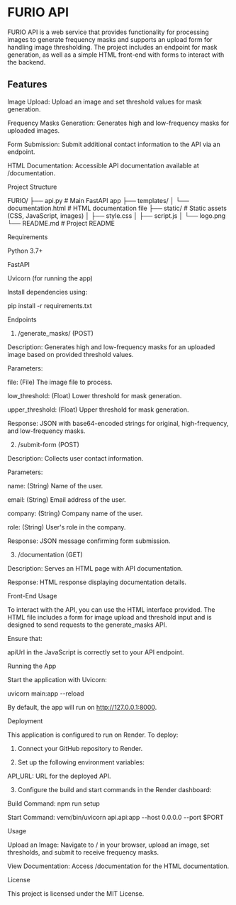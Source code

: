 # FURIO API

FURIO API is a web service that provides functionality for processing images to generate frequency masks and supports an upload form for handling image thresholding. The project includes an endpoint for mask generation, as well as a simple HTML front-end with forms to interact with the backend.

## Features

Image Upload: Upload an image and set threshold values for mask generation.

Frequency Masks Generation: Generates high and low-frequency masks for uploaded images.

Form Submission: Submit additional contact information to the API via an endpoint.

HTML Documentation: Accessible API documentation available at /documentation.


Project Structure

FURIO/
├── api.py                # Main FastAPI app
├── templates/
│   └── documentation.html  # HTML documentation file
├── static/                # Static assets (CSS, JavaScript, images)
│   ├── style.css
│   ├── script.js
│   └── logo.png
└── README.md              # Project README

Requirements

Python 3.7+

FastAPI

Uvicorn (for running the app)


Install dependencies using:

pip install -r requirements.txt

Endpoints

1. /generate_masks/ (POST)

Description: Generates high and low-frequency masks for an uploaded image based on provided threshold values.

Parameters:

file: (File) The image file to process.

low_threshold: (Float) Lower threshold for mask generation.

upper_threshold: (Float) Upper threshold for mask generation.


Response: JSON with base64-encoded strings for original, high-frequency, and low-frequency masks.


2. /submit-form (POST)

Description: Collects user contact information.

Parameters:

name: (String) Name of the user.

email: (String) Email address of the user.

company: (String) Company name of the user.

role: (String) User's role in the company.


Response: JSON message confirming form submission.


3. /documentation (GET)

Description: Serves an HTML page with API documentation.

Response: HTML response displaying documentation details.


Front-End Usage

To interact with the API, you can use the HTML interface provided. The HTML file includes a form for image upload and threshold input and is designed to send requests to the generate_masks API.

Ensure that:

apiUrl in the JavaScript is correctly set to your API endpoint.


Running the App

Start the application with Uvicorn:

uvicorn main:app --reload

By default, the app will run on http://127.0.0.1:8000.

Deployment

This application is configured to run on Render. To deploy:

1. Connect your GitHub repository to Render.


2. Set up the following environment variables:

API_URL: URL for the deployed API.



3. Configure the build and start commands in the Render dashboard:

Build Command: npm run setup

Start Command: venv/bin/uvicorn api.api:app --host 0.0.0.0 --port $PORT




Usage

Upload an Image: Navigate to / in your browser, upload an image, set thresholds, and submit to receive frequency masks.

View Documentation: Access /documentation for the HTML documentation.


License

This project is licensed under the MIT License.